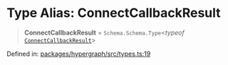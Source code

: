# Type Alias: ConnectCallbackResult

> **ConnectCallbackResult** = `Schema.Schema.Type`\<*typeof* [`ConnectCallbackResult`](../variables/ConnectCallbackResult.md)\>

Defined in: [packages/hypergraph/src/types.ts:19](https://github.com/hashirpm/hypergraph/blob/ab4ea1cdb9430798142e0d735aac9d31c2cf0ae0/packages/hypergraph/src/types.ts#L19)
